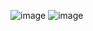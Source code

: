![image](https://user-images.githubusercontent.com/83164668/121796462-c6c48400-cc36-11eb-8ac0-c981bd46c87d.png)
![image](https://user-images.githubusercontent.com/83164668/121796466-cfb55580-cc36-11eb-8d95-df879e947a14.png)
